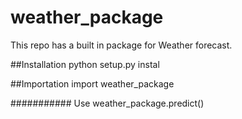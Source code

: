 # weather_package
This repo has a built in package for Weather forecast.


##Installation
python setup.py instal

##Importation
import weather_package

########### Use
weather_package.predict()

